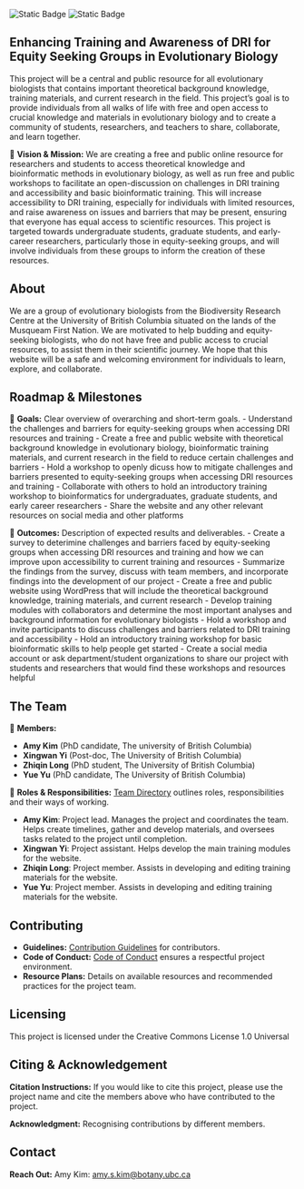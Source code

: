 ![Static Badge](https://img.shields.io/badge/License-CC_BY_1.0-purple) ![Static Badge](https://img.shields.io/badge/Deps-Up--to--date-green)


## Enhancing Training and Awareness of DRI for Equity Seeking Groups in Evolutionary Biology

This project will be a central and public resource for all evolutionary biologists that contains important theoretical background knowledge, training materials, and current research in the field. This project’s goal is to provide individuals from all walks of life with free and open access to crucial knowledge and materials in evolutionary biology and to create a community of students, researchers, and teachers to share, collaborate, and learn together.

🌱 **Vision & Mission:** We are creating a free and public online resource for researchers and students to access theoretical knowledge and bioinformatic methods in evolutionary biology, as well as run free and public workshops to facilitate an open-discussion on challenges in DRI training and accessibility and basic bioinformatic training. This will increase accessibility to DRI training, especially for individuals with limited resources, and raise awareness on issues and barriers that may be present, ensuring that everyone has equal access to scientific resources. This project is targeted towards undergraduate students, graduate students, and early-career researchers, particularly those in equity-seeking groups, and will involve individuals from these groups to inform the creation of these resources.
## About

We are a group of evolutionary biologists from the Biodiversity Research Centre at the University of British Columbia situated on the lands of the Musqueam First Nation. We are motivated to help budding and equity-seeking biologists, who do not have free and public access to crucial resources, to assist them in their scientific journey. We hope that this website will be a safe and welcoming environment for individuals to learn, explore, and collaborate.

## Roadmap & Milestones

🌱 **Goals:** Clear overview of overarching and short-term goals.
    - Understand the challenges and barriers for equity-seeking groups when accessing DRI resources and training
    - Create a free and public website with theoretical background knowledge in evolutionary biology, bioinformatic training materials, and current research in the field to reduce
      certain challenges and barriers
    - Hold a workshop to openly dicuss how to mitigate challenges and barriers presented to equity-seeking groups when accessing DRI resources and training
    - Collaborate with others to hold an introductory training workshop to bioinformatics for undergraduates, graduate students, and early career researchers
    - Share the website and any other relevant resources on social media and other platforms 

🌱 **Outcomes:** Description of expected results and deliverables.
    - Create a survey to deterimine challenges and barriers faced by equity-seeking groups when accessing DRI resources and training and how we can improve upon accessibility to           current training and resources
    - Summarize the findings from the survey, discuss with team members, and incorporate findings into the development of our project
    - Create a free and public website using WordPress that will include the theoretical background knowledge, training materials, and current research
    - Develop training modules with collaborators and determine the most important analyses and background information for evolutionary biologists
    - Hold a workshop and invite participants to discuss challenges and barriers related to DRI training and accessibility
    - Hold an introductory training workshop for basic bioinformatic skills to help people get started
    - Create a social media account or ask department/student organizations to share our project with students and researchers that would find these workshops and resources helpful

## The Team

🌱 **Members:**
- **Amy Kim** (PhD candidate, The university of British Columbia)
- **Xingwan Yi** (Post-doc, The University of British Columbia)
- **Zhiqin Long** (PhD student, The University of British Columbia)
- **Yue Yu** (PhD candidate, The University of British Columbia)
  
🌱 **Roles & Responsibilities:** [Team Directory](link-to-directory) outlines roles, responsibilities and their ways of working.
- **Amy Kim**: Project lead. Manages the project and coordinates the team. Helps create timelines, gather and develop materials, and oversees tasks related to the project until completion.
- **Xingwan Yi**: Project assistant. Helps develop the main training modules for the website.
- **Zhiqin Long**: Project member. Assists in developing and editing training materials for the website.
- **Yue Yu**: Project member. Assists in developing and editing training materials for the website.
  
## Contributing

- **Guidelines:** [Contribution Guidelines](link-to-guidelines) for contributors.
- **Code of Conduct:** [Code of Conduct](https://github.com/amykim17/Enhancing-Training-and-Awareness-of-DRI-for-Equity-Seeking-Groups-in-Evolutionary-Biology/blob/main/CODE_OF_CONDUCT.md) ensures a respectful project environment.
- **Resource Plans:** Details on available resources and recommended practices for the project team.

## Licensing

This project is licensed under the Creative Commons License 1.0 Universal

## Citing & Acknowledgement

**Citation Instructions:** If you would like to cite this project, please use the project name and cite the members above who have contributed to the project.

**Acknowledgment:** Recognising contributions by different members.

## Contact

**Reach Out:** 
Amy Kim: amy.s.kim@botany.ubc.ca
